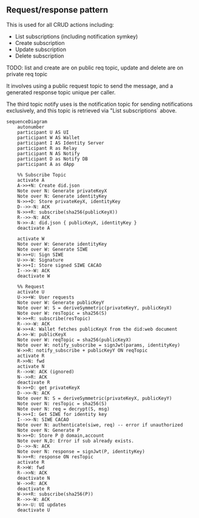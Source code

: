 ## Request/response pattern

This is used for all CRUD actions including:

- List subscriptions (including notification symkey)
- Create subscription
- Update subscription
- Delete subscription

TODO: list and create are on public req topic, update and delete are on private req topic

It involves using a public request topic to send the message, and a generated response topic unique per caller.

The third topic notify uses is the notification topic for sending notifications exclusively, and this topic is retrieved via "List subscriptions` above.

```mermaid
sequenceDiagram
    autonumber
    participant U AS UI
    participant W AS Wallet
    participant I AS Identity Server
    participant R as Relay
    participant N AS Notify
    participant D as Notify DB
    participant A as dApp

    %% Subscribe Topic
    activate A
    A->>+N: Create did.json
    Note over N: Generate privateKeyX
    Note over N: Generate identityKey
    N->>+D: Store privateKeyX, identityKey
    D-->>-N: ACK
    N->>+R: subscribe(sha256(publicKeyX))
    R-->>-N: ACK
    N->>-A: did.json { publicKeyX, identityKey }
    deactivate A

    activate W
    Note over W: Generate identityKey
    Note over W: Generate SIWE
    W->>+U: Sign SIWE
    U->>-W: Signature
    W->>+I: Store signed SIWE CACAO
    I-->>-W: ACK
    deactivate W

    %% Request
    activate U
    U->>+W: User requests
    Note over W: Generate publicKeyY
    Note over W: S = deriveSymmetric(privateKeyY, publicKeyX)
    Note over W: resTopic = sha256(S)
    W->>+R: subscribe(resTopic)
    R-->>-W: ACK
    W->>+A: Wallet fetches publicKeyX from the did:web document
    A->>-W: publicKeyX
    Note over W: reqTopic = sha256(publicKeyX)
    Note over W: notify_subscribe = signJwt(params, identityKey)
    W->>R: notify_subscribe + publicKeyY ON reqTopic
    activate R
    R->>N: fwd
    activate N
    R-->>W: ACK (ignored)
    N-->>R: ACK
    deactivate R
    N->>+D: get privateKeyX
    D-->>-N: ACK
    Note over N: S = deriveSymmetric(privateKeyX, publicKeyY)
    Note over N: resTopic = sha256(S)
    Note over N: req = decrypt(S, msg)
    N->>+I: Get SIWE for identity key
    I-->>-N: SIWE CACAO
    Note over N: authenticate(siwe, req) -- error if unauthorized
    Note over N: Generate P
    N->>+D: Store P @ domain,account
    Note over N,D: Error if sub already exists.
    D-->>-N: ACK
    Note over N: response = signJwt(P, identityKey)
    N->>+R: response ON resTopic
    activate R
    R->>W: fwd
    R-->>N: ACK
    deactivate N
    W-->>R: ACK
    deactivate R
    W->>+R: subscribe(sha256(P))
    R-->>-W: ACK
    W->>-U: UI updates
    deactivate U
```
